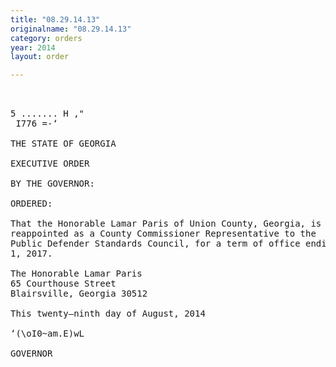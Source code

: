 ```yaml
---
title: "08.29.14.13"
originalname: "08.29.14.13"
category: orders
year: 2014
layout: order

---
```

<pre>
    

5 ....... H ,"
 I776 =-‘

THE STATE OF GEORGIA

EXECUTIVE ORDER

BY THE GOVERNOR:

ORDERED:

That the Honorable Lamar Paris of Union County, Georgia, is
reappointed as a County Commissioner Representative to the
Public Defender Standards Council, for a term of office ending July
1, 2017.

The Honorable Lamar Paris
65 Courthouse Street
Blairsville, Georgia 30512

This twenty—ninth day of August, 2014

‘(\oI0~am.E)wL

GOVERNOR

</pre>
